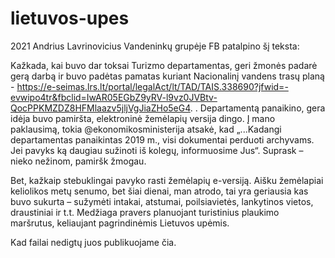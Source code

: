 # lietuvos-upes


2021 Andrius Lavrinovicius Vandeninkų grupėje FB patalpino šį teksta:

Kažkada, kai buvo dar toksai Turizmo departamentas, geri žmonės padarė gerą darbą ir buvo padėtas pamatas kuriant Nacionalinį vandens trasų planą - 
https://e-seimas.lrs.lt/portal/legalAct/lt/TAD/TAIS.338690?jfwid=-evwipo4tr&fbclid=IwAR05EGbZ9yRV-l9vz0JVBtv-QocPPKMZDZ8HFMlaazv5jljVgJiaZHo5eG4. . Departamentą panaikino, gera idėja buvo pamiršta, elektroninė žemėlapių versija dingo. Į mano paklausimą, tokia @ekonomikosministerija  atsakė, kad „...Kadangi departamentas panaikintas 2019 m., visi dokumentai perduoti archyvams. Jei pavyks ką daugiau sužinoti iš kolegų, informuosime Jus“. Suprask – nieko nežinom, pamiršk žmogau. 

Bet, kažkaip stebuklingai pavyko rasti žemėlapių e-versiją. Aišku žemėlapiai keliolikos metų senumo, bet šiai dienai, man atrodo, tai yra geriausia kas buvo sukurta – sužymėti intakai, atstumai, poilsiavietės, lankytinos vietos, draustiniai ir t.t. Medžiaga pravers planuojant turistinius plaukimo maršrutus, keliaujant pagrindinėmis Lietuvos upėmis. 

Kad failai nedigtų juos publikuojame čia.

